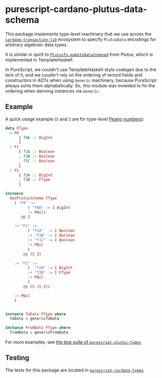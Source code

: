 # purescript-cardano-plutus-data-schema

This package implements type-level machinery that we use across the [`cardano-transaction-lib`](https://github.com/Plutonomicon/cardano-transaction-lib/) ecosystem to specify  `PlutusData` encodings for arbitrary algebraic data types.

It is similar in spirit to [`PlutusTx.makeIsDataIndexed`](https://github.com/IntersectMBO/plutus/blob/eceae8831b8186655535dee587486dbd3fd037f4/plutus-ledger-api/src/PlutusLedgerApi/V1/Credential.hs#L78) from Plutus, which is implemented in TemplateHaskell.

In PureScript, we couldn't use TemplateHaskell-style codegen due to the lack of it, and we couldn't rely on the ordering of record fields and constructors in ADTs when using `Generic` machinery, because PureScript always sorts them alphabetically. So, this module was invented to fix the ordering when deriving instances via `Generic`.

## Example

A quick usage example (`S` and `Z` are for type-level [Peano numbers](https://wiki.haskell.org/Peano_numbers)):

```purescript
data FType
  = F0
      { f0A :: BigInt
      }
  | F1
      { f1A :: Boolean
      , f1B :: Boolean
      , f1C :: Boolean
      }
  | F2
      { f2A :: BigInt
      , f2B :: FType
      }

instance
  HasPlutusSchema FType
    ( "F0" :=
          ( "f0A" := I BigInt
          :+ PNil)
       @@ Z

    :+ "F1" :=
          ( "f1A"  := I Boolean
          :+ "f1B" := I Boolean
          :+ "f1C" := I Boolean
          :+ PNil
          )
        @@ (S Z)

    :+ "F2" :=
          (  "f2A" := I BigInt
          :+ "f2B" := I FType
          :+ PNil
          )
        @@ (S (S Z))

    :+ PNil
    )


instance ToData FType where
  toData = genericToData

instance FromData FType where
  fromData = genericFromData
```

For more examples, see [the test suite of `purescript-plutus-types`](https://github.com/mlabs-haskell/purescript-plutus-types/blob/f454204cccffe94db1c097949a663ea897c41cf3/test/Main.purs#L147)

## Testing

The tests for this package are located in [`purescript-cardano-types`](https://github.com/mlabs-haskell/purescript-plutus-types/blob/master/test/Main.purs)

